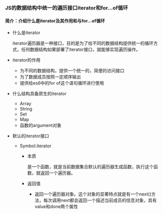 ### JS的数据结构中统一的遍历接口iterator和for...of循环

#### 简介：介绍什么是iterator及其作用和与for...of循环

- 什么是iterator

  iterator遍历器是一种接口，目的是为了给不同的数据结构提供统一的循环方式，任何数据结构如果部署了iterator接口，就能够实现遍历操作。

- iterator的作用

  - 为不同的数据结构，提供一个统一的，简便的访问接口
  - 为了数据成员按照一定顺序输出
  - 提供给es6中的for of这个语句循环进行使用

- 什么结构具备原生的iterator

  - Array
  - String
  - Set
  - Map
  - 函数的argument对象

- 默认的iterator接口

  - Symbol.iterator

    - 本质

      是一个函数，就是当前数据集合默认的遍历器生成函数，执行这个函数，就返回一个遍历器。

    - 返回值

      - 返回一个遍历器对象。这个对象的显著特点就是有一个next()方法，每次调用next都会返回一个描述当前成员的信息对象，具有value和done两个属性